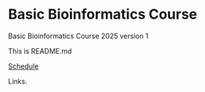 # Basic Bioinformatics Course 

Basic Bioinformatics Course 2025 version 1

This is README.md 

[Schedule](schedules/schedule.html)

Links.


